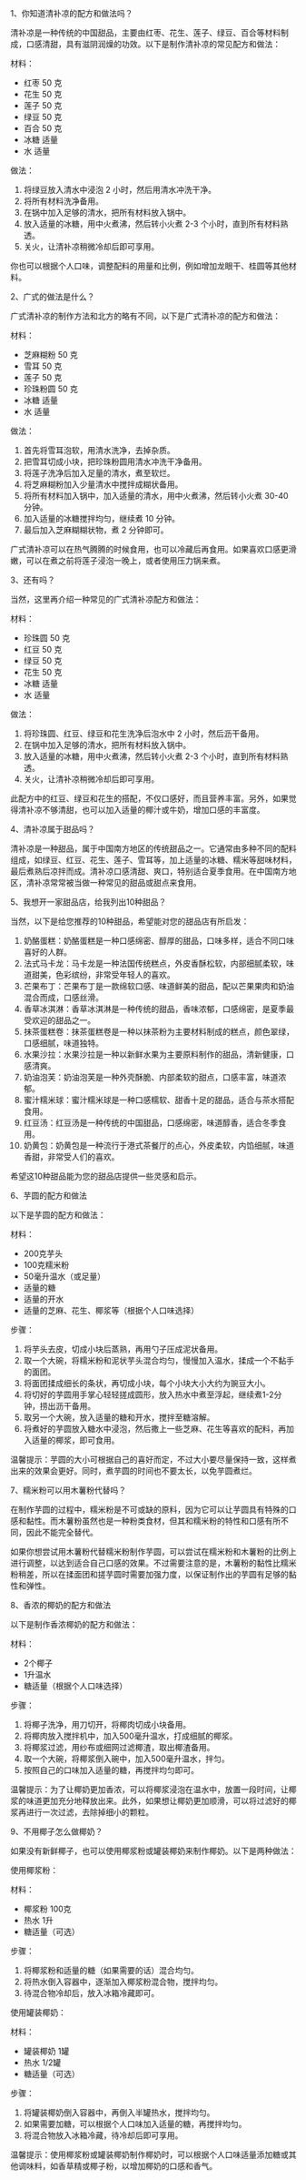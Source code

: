 1、你知道清补凉的配方和做法吗？



清补凉是一种传统的中国甜品，主要由红枣、花生、莲子、绿豆、百合等材料制成，口感清甜，具有滋阴润燥的功效。以下是制作清补凉的常见配方和做法：

材料：

- 红枣 50 克
- 花生 50 克
- 莲子 50 克
- 绿豆 50 克
- 百合 50 克
- 冰糖 适量
- 水 适量

做法：

1. 将绿豆放入清水中浸泡 2 小时，然后用清水冲洗干净。
2. 将所有材料洗净备用。
3. 在锅中加入足够的清水，把所有材料放入锅中。
4. 放入适量的冰糖，用中火煮沸，然后转小火煮 2-3 个小时，直到所有材料熟透。
5. 关火，让清补凉稍微冷却后即可享用。

你也可以根据个人口味，调整配料的用量和比例，例如增加龙眼干、桂圆等其他材料。



2、广式的做法是什么？



广式清补凉的制作方法和北方的略有不同，以下是广式清补凉的配方和做法：

材料：

- 芝麻糊粉 50 克
- 雪耳 50 克
- 莲子 50 克
- 珍珠粉圆 50 克
- 冰糖 适量
- 水 适量

做法：

1. 首先将雪耳泡软，用清水洗净，去掉杂质。
2. 把雪耳切成小块，把珍珠粉圆用清水冲洗干净备用。
3. 将莲子洗净后加入足量的清水，煮至软烂。
4. 将芝麻糊粉加入少量清水中搅拌成糊状备用。
5. 将所有材料加入锅中，加入适量的清水，用中火煮沸，然后转小火煮 30-40 分钟。
6. 加入适量的冰糖搅拌均匀，继续煮 10 分钟。
7. 最后加入芝麻糊糊状物，煮 2 分钟即可。

广式清补凉可以在热气腾腾的时候食用，也可以冷藏后再食用。如果喜欢口感更滑嫩，可以在煮之前将莲子浸泡一晚上，或者使用压力锅来煮。



3、还有吗？



当然，这里再介绍一种常见的广式清补凉配方和做法：

材料：

- 珍珠圆 50 克
- 红豆 50 克
- 绿豆 50 克
- 花生 50 克
- 冰糖 适量
- 水 适量

做法：

1. 将珍珠圆、红豆、绿豆和花生洗净后泡水中 2 小时，然后沥干备用。
2. 在锅中加入足够的清水，把所有材料放入锅中。
3. 放入适量的冰糖，用中火煮沸，然后转小火煮 2-3 个小时，直到所有材料熟透。
4. 关火，让清补凉稍微冷却后即可享用。

此配方中的红豆、绿豆和花生的搭配，不仅口感好，而且营养丰富。另外，如果觉得清补凉不够清甜，也可以加入适量的椰汁或牛奶，增加口感的丰富度。



4、清补凉属于甜品吗？



清补凉是一种甜品，属于中国南方地区的传统甜品之一。它通常由多种不同的配料组成，如绿豆、红豆、花生、莲子、雪耳等，加上适量的冰糖、糯米等甜味材料，最后煮熟后凉拌而成。清补凉口感清甜、爽口，特别适合夏季食用。在中国南方地区，清补凉常常被当做一种常见的甜品或甜点来食用。



5、我想开一家甜品店，给我列出10种甜品？



当然，以下是给您推荐的10种甜品，希望能对您的甜品店有所启发：

1. 奶酪蛋糕：奶酪蛋糕是一种口感绵密、醇厚的甜品，口味多样，适合不同口味喜好的人群。
2. 法式马卡龙：马卡龙是一种法国传统糕点，外皮香酥松软，内部细腻柔软，味道甜美，色彩缤纷，非常受年轻人的喜欢。
3. 芒果布丁：芒果布丁是一款绵软口感、味道鲜美的甜品，配以芒果果肉和奶油混合而成，口感丝滑。
4. 香草冰淇淋：香草冰淇淋是一种传统的甜品，香味浓郁，口感绵密，是夏季最受欢迎的甜品之一。
5. 抹茶蛋糕卷：抹茶蛋糕卷是一种以抹茶粉为主要材料制成的糕点，颜色翠绿，口感细腻，味道独特。
6. 水果沙拉：水果沙拉是一种以新鲜水果为主要原料制作的甜品，清新健康，口感清爽。
7. 奶油泡芙：奶油泡芙是一种外壳酥脆、内部柔软的甜点，口感丰富，味道浓郁。
8. 蜜汁糯米球：蜜汁糯米球是一种口感糯软、甜香十足的甜品，适合与茶水搭配食用。
9. 红豆汤：红豆汤是一种传统的中国甜品，口感绵密，味道醇香，适合冬季食用。
10. 奶黄包：奶黄包是一种流行于港式茶餐厅的点心，外皮柔软，内馅细腻，味道香甜，非常受人们的喜欢。

希望这10种甜品能为您的甜品店提供一些灵感和启示。



6、芋圆的配方和做法



以下是芋圆的配方和做法：

材料：

- 200克芋头
- 100克糯米粉
- 50毫升温水（或足量）
- 适量的糖
- 适量的开水
- 适量的芝麻、花生、椰浆等（根据个人口味选择）

步骤：

1. 将芋头去皮，切成小块后蒸熟，再用勺子压成泥状备用。
2. 取一个大碗，将糯米粉和泥状芋头混合均匀，慢慢加入温水，揉成一个不黏手的面团。
3. 将面团揉成细长的条状，再切成小块，每个小块大小大约为豌豆大小。
4. 将切好的芋圆用手掌心轻轻搓成圆形，放入热水中煮至浮起，继续煮1-2分钟，捞出沥干备用。
5. 取另一个大碗，放入适量的糖和开水，搅拌至糖溶解。
6. 将煮好的芋圆放入糖水中浸泡，然后撒上一些芝麻、花生等喜欢的配料，再加入适量的椰浆，即可食用。

温馨提示：芋圆的大小可根据自己的喜好而定，不过大小要尽量保持一致，这样煮出来的效果会更好。同时，煮芋圆的时间也不要太长，以免芋圆煮烂。



7、糯米粉可以用木薯粉代替吗？



在制作芋圆的过程中，糯米粉是不可或缺的原料，因为它可以让芋圆具有特殊的口感和黏性。而木薯粉虽然也是一种粉类食材，但其和糯米粉的特性和口感有所不同，因此不能完全替代。

如果你想尝试用木薯粉代替糯米粉制作芋圆，可以尝试在糯米粉和木薯粉的比例上进行调整，以达到适合自己口感的效果。不过需要注意的是，木薯粉的黏性比糯米粉稍差，所以在揉面团和搓芋圆时需要加强力度，以保证制作出的芋圆有足够的黏性和弹性。



8、香浓的椰奶的配方和做法



以下是制作香浓椰奶的配方和做法：

材料：

- 2个椰子
- 1升温水
- 糖适量（根据个人口味选择）

步骤：

1. 将椰子洗净，用刀切开，将椰肉切成小块备用。
2. 将椰肉放入搅拌机中，加入500毫升温水，打成细腻的椰浆。
3. 将椰浆过滤，用纱布或细网过滤椰渣，取出椰渣备用。
4. 取一个大碗，将椰浆倒入碗中，加入500毫升温水，拌匀。
5. 按照自己的口味加入适量的糖，再搅拌均匀即可。

温馨提示：为了让椰奶更加香浓，可以将椰浆浸泡在温水中，放置一段时间，让椰浆的味道更加充分地释放出来。此外，如果想让椰奶更加顺滑，可以将过滤好的椰浆再进行一次过滤，去除掉细小的颗粒。



9、不用椰子怎么做椰奶？



如果没有新鲜椰子，也可以使用椰浆粉或罐装椰奶来制作椰奶。以下是两种做法：

使用椰浆粉：

材料：

- 椰浆粉 100克
- 热水 1升
- 糖适量（可选）

步骤：

1. 将椰浆粉和适量的糖（如果需要的话）混合均匀。
2. 将热水倒入容器中，逐渐加入椰浆粉混合物，搅拌均匀。
3. 待混合物冷却后，放入冰箱冷藏即可。

使用罐装椰奶：

材料：

- 罐装椰奶 1罐
- 热水 1/2罐
- 糖适量（可选）

步骤：

1. 将罐装椰奶倒入容器中，再倒入半罐热水，搅拌均匀。
2. 如果需要加糖，可以根据个人口味加入适量的糖，再搅拌均匀。
3. 将混合物放入冰箱冷藏，待冷却后即可享用。

温馨提示：使用椰浆粉或罐装椰奶制作椰奶时，可以根据个人口味适量添加糖或其他调味料，如香草精或椰子粉，以增加椰奶的口感和香气。